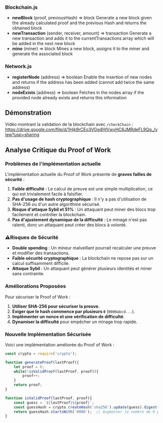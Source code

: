 ### Blockchain.js

* **newBlock** (proof, previousHash) => block
  Generate a new block given the already calculated proof and the previous Hash and returns the obtained block
* **newTransaction** (sender, receiver, amount) => transaction
  Generate a new transaction and adds it to the currentTransactions array which will be added in the next new block
* **mine** (miner) => block
  Mines a new block, assigns it to the miner and generate the associated block

### Network.js

* **registerNode** (address) => boolean
  Enable the insertion of new nodes and returns if the address has been added (cannot add twice the same address)
* **nodeExists** (address) => boolean
  Fetches in the nodes array if the provided node already exists and returns this information

## Démonstration
Vidéo montrant la validation de la blockchain avec `/checkChain` :
https://drive.google.com/file/d/1Hjk9rCEo3VGg4HlVwvHC6JMRdeFL9Qg_/view?usp=sharing

## Analyse Critique du Proof of Work

### Problèmes de l'implémentation actuelle
L'implémentation actuelle du Proof of Work présente de **graves failles de sécurité** :
1. **Faible difficulté** : Le calcul de preuve est une simple multiplication, ce qui est trivialement facile à falsifier.
2. **Pas d'usage de hash cryptographique** : Il n'y a pas d'utilisation de SHA-256 ou d'un autre algorithme sécurisé.
3. **Risque d'attaque Sybil et 51%** : Un attaquant peut miner des blocs trop facilement et contrôler la blockchain.
4. **Pas d'ajustement dynamique de la difficulté** : Le minage n'est pas ralenti, donc un attaquant peut créer des blocs à volonté.

### ⚠Risques de Sécurité
- **Double spending** : Un mineur malveillant pourrait recalculer une preuve et modifier des transactions.
- **Faible sécurité cryptographique** : La blockchain ne repose pas sur un calcul suffisamment difficile.
- **Attaque Sybil** : Un attaquant peut générer plusieurs identités et miner sans contrainte.

### Améliorations Proposées
Pour sécuriser le Proof of Work :
1. **Utiliser SHA-256 pour sécuriser la preuve**.
2. **Exiger que le hash commence par plusieurs `0`** (`0000abcd...`).
3. **Implémenter un nonce et une vérification de difficulté**.
4. **Dynamiser la difficulté** pour empêcher un minage trop rapide.

### Nouvelle Implémentation Sécurisée
Voici une implémentation améliorée du Proof of Work :

```javascript
const crypto = require('crypto');

function generateProof(lastProof){
    let proof = 0;
    while(!isValidProof(lastProof, proof)){
        proof++;
    }
    return proof;
}

function isValidProof(lastProof, proof){
    const guess = `${lastProof}${proof}`;
    const guessHash = crypto.createHash('sha256').update(guess).digest('hex');
    return guessHash.startsWith('0000');  // Augmenter le nombre de 0 pour plus de difficulté
}

